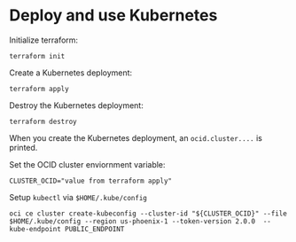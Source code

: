 
# Deploy and use Kubernetes

Initialize terraform:

```
terraform init
```

Create a Kubernetes deployment:

```
terraform apply
```

Destroy the Kubernetes deployment:

```
terraform destroy
```

When you create the Kubernetes deployment, an `ocid.cluster....` is printed.

Set the OCID cluster enviornment variable:
```
CLUSTER_OCID="value from terraform apply"
```

Setup `kubectl` via `$HOME/.kube/config`

```
oci ce cluster create-kubeconfig --cluster-id "${CLUSTER_OCID}" --file $HOME/.kube/config --region us-phoenix-1 --token-version 2.0.0  --kube-endpoint PUBLIC_ENDPOINT
```
